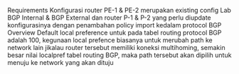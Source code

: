 Requirements
Konfigurasi router PE-1 & PE-2 merupakan existing config Lab BGP Internal & BGP External dan router P-1 & P-2 yang perlu diupdate konfigurasinya dengan penambahan policy import kedalam protocol BGP
Overview
Default local preference untuk pada tabel routing protocol BGP adalah 100, kegunaan local prefence biasanya untuk merubah path ke network lain jikalau router tersebut memiliki koneksi multihoming, semakin besar nilai localpref tabel routing BGP, maka path tersebut akan dipilih untuk menuju ke network yang akan dituju
